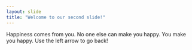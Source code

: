 ```yaml
---
layout: slide
title: "Welcome to our second slide!"
---
```

Happiness comes from you. No one else can make you happy. You make you happy.
Use the left arrow to go back!
